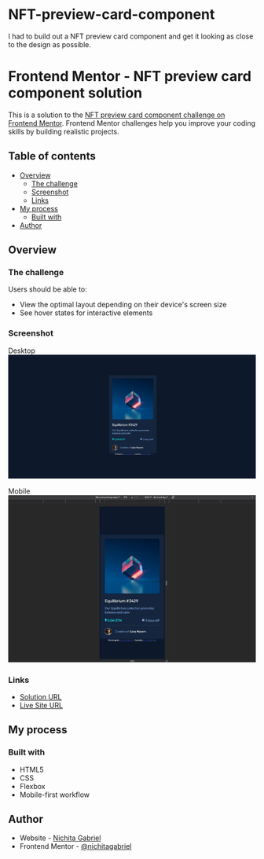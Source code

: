 # NFT-preview-card-component
I had to build out a NFT preview card component and get it looking as close to the design as possible.

# Frontend Mentor - NFT preview card component solution

This is a solution to the [NFT preview card component challenge on Frontend Mentor](https://www.frontendmentor.io/challenges/nft-preview-card-component-SbdUL_w0U). Frontend Mentor challenges help you improve your coding skills by building realistic projects. 

## Table of contents

- [Overview](#overview)
  - [The challenge](#the-challenge)
  - [Screenshot](#screenshot)
  - [Links](#links)
- [My process](#my-process)
  - [Built with](#built-with)
- [Author](#author)

## Overview

### The challenge

Users should be able to:

- View the optimal layout depending on their device's screen size
- See hover states for interactive elements

### Screenshot

Desktop
<img src="images\screenshot-desktop-version.JPG" alt="Desktop Version" width="1024"/>

Mobile
<img src="images\screenshot-mobile-version.JPG" alt="Mobile Version" width="1024"/>

### Links

- [Solution URL](https://github.com/NichitaGabriel/NFT-preview-card-component)
- [Live Site URL](https://nichitagabriel.github.io/NFT-preview-card-component/)

## My process

### Built with

- HTML5
- CSS
- Flexbox
- Mobile-first workflow

## Author

- Website - [Nichita Gabriel](https://github.com/NichitaGabriel)
- Frontend Mentor - [@nichitagabriel](https://www.frontendmentor.io/profile/NichitaGabriel)

